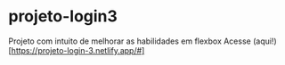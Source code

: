 # projeto-login3
Projeto com intuito de melhorar as habilidades em flexbox
Acesse (aqui!)[https://projeto-login-3.netlify.app/#]
